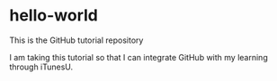 # hello-world
This is the GitHub tutorial repository

I am taking this tutorial so that I can integrate GitHub with my learning through iTunesU.
